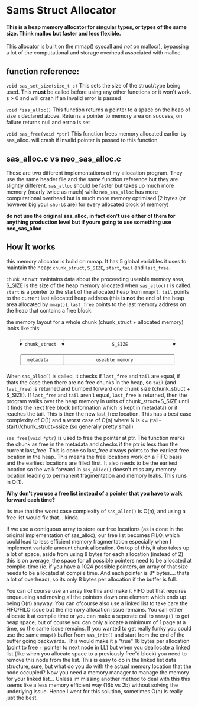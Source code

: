 # Sams Struct Allocator

#### This is a heap memory allocator for singular types, or types of the same size. Think malloc but faster and less flexible.

This allocator is built on the mmap() syscall and *not* on malloc(), bypassing a lot of the computational and storage overhead associated with malloc.

## function reference:

`void sas_set_size(size_t s)` This sets the size of the struct/type being used. This **must** be called before using any other functions or it won't work. s > 0 and will crash if an invalid error is passed

`void *sas_alloc()` This function returns a pointer to a space on the heap of size `s` declared above. Returns a pointer to memory area on success, on failure returns null and errno is set

`void sas_free(void *ptr)` This function frees memory allocated earlier by sas_alloc. will crash if invalid pointer is passed to this function

## sas_alloc.c vs neo_sas_alloc.c

These are two different implementations of my allocation program. They use the same header file and the same function reference but they are slightly different. `sas_alloc` should be faster but takes up much more memory (nearly twice as much) while `neo_sas_alloc` has more computational overhead but is much more memory optimised (2 bytes (or however big your `short`s are) for every allocated block of memory)

**do not use the original sas_alloc, in fact don't use either of them for anything production level but if youre going to use something use neo_sas_alloc**

## How it works

this memory allocator is build on mmap. It has 5 global variables it uses to maintain the heap: `chunk_struct`, `S_SIZE`, `start`, `tail` and `last_free`.

`chunk_struct` maintains data about the proceeding useable memory area, S_SIZE is the size of the heap memory allocated when `sas_alloc()` is called. `start` is a pointer to the start of the allocated heap from `mmap()`. `tail` points to the current last allocated heap address (this is **not** the end of the heap area allocated by `mmap()`). `last_free` points to the last memory address on the heap that contains a free block.

the memory layout for a whole chunk (chunk_struct + allocated memory) looks like this:

```
     ┌───────────────┬─────────────────────────────────────────┐
     ▼ chunk_struct  ▼                  S_SIZE                 ▼

     ┌───────────────┬─────────────────────────────────────────┐
     │  metadata     │            useable memory               │
     └───────────────┴─────────────────────────────────────────┘
```

When `sas_alloc()` is called, it checks if `last_free` and `tail` are equal, if thats the case then there are no free chunks in the heap, so `tail` (and `last_free`) is returned and bumped forward one chunk size (chunk_struct + S_SIZE). If `last_free` and `tail` aren't equal, `last_free` is returned, then the program walks over the heap memory in units of chunk_struct+S_SIZE until it finds the next free block (information which is kept in metadata) or it reaches the tail. This is then the new last_free location. This has a best case complexity of O(1) and a worst case of O(n) where N is <= (tail-start)/chunk_struct+ssize (so generally pretty small) 

`sas_free(void *ptr)` is used to free the pointer at ptr. The function marks the chunk as free in the metadata and checks if the ptr is less than the current last_free. This is done so last_free always points to the earliest free location in the heap. This means the free locations work on a FIFO basis and the earliest locations are filled first. It also needs to be the earliest location so the walk forward in `sas_alloc()` doesn't miss any memory location leading to permanent fragmentation and memory leaks. This runs in O(1).

**Why don't you use a free list instead of a pointer that you have to walk forward each time?**

Its true that the worst case complexity of `sas_alloc()` is O(n), and using a free list would fix that... kinda.

If we use a contiguous array to store our free locations (as is done in the original implementation of sas_alloc), our free list becomes FILO, which could lead to less efficient memory fragmentation especially when I implement variable amount chunk allocation. On top of this, it also takes up a lot of space, aside from using 8 bytes for each allocation (instead of 2) this is on average, the space for all possible pointers need to be allocated at compile-time (ie. if you have a 1024 possible pointers, an array of that size needs to be allocated at compile time. And each pointer is 8* bytes.... thats a lot of overhead), so its only 8 bytes per allocation if the buffer is full.

You can of course use an array like this and make it FIFO but that requires enqueueing and moving all the pointers down one element which ends up being O(n) anyway. You can ofcourse also use a linked list to take care the FIFO/FILO issue but the memory allocation issue remains. You can either allocate it at compile time or you can make a seperate call to `mmmap()` to get heap space, but of course you can only allocate a minimum of 1 page at a time, so the same issue remains. If you wanted to get really funky you could use the same `mmap()` buffer from `sas_init()` and start from the end of the buffer going backwards. This would make it a "true" 16 bytes per allocation (point to free + pointer to next node in LL) but when you deallocate a linked list (like when you allocate space to a previously free'd block) you need to remove this node from the list. This is easy to do in the linked list data structure, sure, but what do you do with the actual memory location that the node occupied? Now you need a memory manager to manage the memory for your linked list... Unless im missing another method to deal with this this seems like a less memory efficient way (16b vs 2b) without solving the underlying issue. Hence I went for this solution, sometimes O(n) is really just the best.


